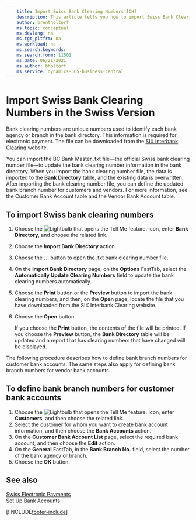 ```yaml
---
    title: Import Swiss Bank Clearing Numbers [CH]
    description: This article tells you how to import Swiss Bank Clearing Numbers using the Swiss version of Business Central. 
    author: brentholtorf
    ms.topic: conceptual
    ms.devlang: na
    ms.tgt_pltfrm: na
    ms.workload: na
    ms.search.keywords:
    ms.search.form: 11501
    ms.date: 06/21/2021
    ms.author: bholtorf
    ms.service: dynamics-365-business-central
---
```

# Import Swiss Bank Clearing Numbers in the Swiss Version

Bank clearing numbers are unique numbers used to identify each bank agency or branch in the bank directory. This information is required for electronic payment. The file can be downloaded from the [SIX Interbank Clearing](https://go.microsoft.com/fwlink/?LinkId=145121) website.  

You can import the BC Bank Master .txt file—the official Swiss bank clearing number file—to update the bank clearing number information in the bank directory. When you import the bank clearing number file, the data is imported to the **Bank Directory** table, and the existing data is overwritten. After importing the bank clearing number file, you can define the updated bank branch number for customers and vendors. For more information, see the Customer Bank Account table and the Vendor Bank Account table.  

## To import Swiss bank clearing numbers  

1. Choose the ![Lightbulb that opens the Tell Me feature.](../../media/ui-search/search_small.png "Tell me what you want to do") icon, enter **Bank Directory**, and choose the related link.  
2. Choose the **Import Bank Directory** action.  
3. Choose the **...** button to open the .txt bank clearing number file.
4. On the **Import Bank Directory** page, on the **Options** FastTab, select the **Automatically Update Clearing Numbers** field to update the bank clearing numbers automatically.  
5. Choose the **Print** button or the **Preview** button to import the bank clearing numbers, and then, on the **Open** page, locate the file that you have downloaded from the SIX Interbank Clearing website.
6. Choose the **Open** button.  

   If you choose the **Print** button, the contents of the file will be printed. If you choose the **Preview** button, the **Bank Directory** table will be updated and a report that has clearing numbers that have changed will be displayed.  

The following procedure describes how to define bank branch numbers for customer bank accounts. The same steps also apply for defining bank branch numbers for vendor bank accounts.  

## To define bank branch numbers for customer bank accounts  

1. Choose the ![Lightbulb that opens the Tell Me feature.](../../media/ui-search/search_small.png "Tell me what you want to do") icon, enter **Customers**, and then choose the related link.  
2. Select the customer for whom you want to create bank account information, and then choose the **Bank Accounts** action.  
3. On the **Customer Bank Account List** page, select the required bank account, and then choose the **Edit** action.  
4. On the **General** FastTab, in the **Bank Branch No.** field, select the number of the bank agency or branch.  
5. Choose the **OK** button.  

## See also

[Swiss Electronic Payments](swiss-electronic-payments.md)  
[Set Up Bank Accounts](../../bank-how-setup-bank-accounts.md)

[!INCLUDE[footer-include](../../includes/footer-banner.md)]
